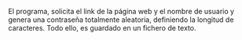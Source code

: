 El programa, solicita el link de la página web y el nombre de usuario y genera una contraseña totalmente aleatoria, definiendo la longitud de caracteres. Todo ello, es guardado en un fichero de texto.
